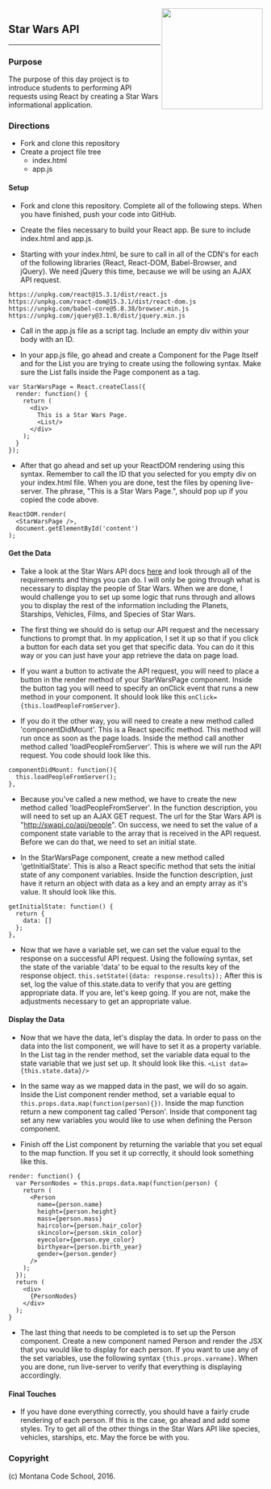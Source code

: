 <img src="http://montanacodeschool.com/wp-content/uploads/2016/08/MCS_LOGO_v1-1.png" width="200" align="right"/>

## Star Wars API
******
### Purpose
The purpose of this day project is to introduce students to performing API requests using React by creating a Star Wars informational application.

### Directions
 - Fork and clone this repository
 - Create a project file tree
   - index.html
   - app.js

#### Setup

* Fork and clone this repository. Complete all of the following steps. When you have finished, push your code into GitHub.

* Create the files necessary to build your React app. Be sure to include index.html and app.js.

* Starting with your index.html, be sure to call in all of the CDN's for each of the following libraries (React, React-DOM, Babel-Browser, and jQuery). We need jQuery this time, because we will be using an AJAX API request.

```
https://unpkg.com/react@15.3.1/dist/react.js
https://unpkg.com/react-dom@15.3.1/dist/react-dom.js
https://unpkg.com/babel-core@5.8.38/browser.min.js
https://unpkg.com/jquery@3.1.0/dist/jquery.min.js
```

* Call in the app.js file as a script tag. Include an empty div within your body with an ID.

* In your app.js file, go ahead and create a Component for the Page Itself and for the List you are trying to create using the following syntax. Make sure the List falls inside the Page component as a tag.

```
var StarWarsPage = React.createClass({
  render: function() {
    return (
      <div>
        This is a Star Wars Page.
        <List/>
      </div>
    );
  }
});
```

* After that go ahead and set up your ReactDOM rendering using this syntax. Remember to call the ID that you selected for you empty div on your index.html file. When you are done, test the files by opening live-server. The phrase, "This is a Star Wars Page.", should pop up if you copied the code above.

```
ReactDOM.render(
  <StarWarsPage />,
  document.getElementById('content')
);
```

#### Get the Data

* Take a look at the Star Wars API docs [here](https://swapi.co) and look through all of the requirements and things you can do. I will only be going through what is necessary to display the people of Star Wars. When we are done, I would challenge you to set up some logic that runs through and allows you to display the rest of the information including the Planets, Starships, Vehicles, Films, and Species of Star Wars.

* The first thing we should do is setup our API request and the necessary functions to prompt that. In my application, I set it up so that if you click a button for each data set you get that specific data. You can do it this way or you can just have your app retrieve the data on page load.

* If you want a button to activate the API request, you will need to place a button in the render method of your StarWarsPage component. Inside the button tag you will need to specify an onClick event that runs a new method in your component. It should look like this ``onClick={this.loadPeopleFromServer}``.

* If you do it the other way, you will need to create a new method called 'componentDidMount'. This is a React specific method. This method will run once as soon as the page loads. Inside the method call another method called 'loadPeopleFromServer'. This is where we will run the API request. You code should look like this.

```
componentDidMount: function(){
  this.loadPeopleFromServer();
},
```

* Because you've called a new method, we have to create the new method called 'loadPeopleFromServer'. In the function description, you will need to set up an AJAX GET request. The url for the Star Wars API is "http://swapi.co/api/people". On success, we need to set the value of a component state variable to the array that is received in the API request. Before we can do that, we need to set an initial state.

* In the StarWarsPage component, create a new method called 'getInitialState'. This is also a React specific method that sets the initial state of any component variables. Inside the function description, just have it return an object with data as a key and an empty array as it's value. It should look like this.

```
getInitialState: function() {
  return {
    data: []
  };
},
```

* Now that we have a variable set, we can set the value equal to the response on a successful API request. Using the following syntax, set the state of the variable 'data' to be equal to the results key of the response object. ``this.setState({data: response.results});`` After this is set, log the value of this.state.data to verify that you are getting appropriate data. If you are, let's keep going. If you are not, make the adjustments necessary to get an appropriate value.

#### Display the Data

* Now that we have the data, let's display the data. In order to pass on the data into the list component, we will have to set it as a property variable. In the List tag in the render method, set the variable data equal to the state variable that we just set up. It should look like this. ``<List data={this.state.data}/>``

* In the same way as we mapped data in the past, we will do so again. Inside the List component render method, set a variable equal to ``this.props.data.map(function(person){})``. Inside the map function return a new component tag called 'Person'. Inside that component tag set any new variables you would like to use when defining the Person component.

* Finish off the List component by returning the variable that you set equal to the map function. If you set it up correctly, it should look something like this.

```
render: function() {
  var PersonNodes = this.props.data.map(function(person) {
    return (
      <Person
        name={person.name}
        height={person.height}
        mass={person.mass}
        haircolor={person.hair_color}
        skincolor={person.skin_color}
        eyecolor={person.eye_color}
        birthyear={person.birth_year}
        gender={person.gender}
      />
    );
  });
  return (
    <div>
      {PersonNodes}
    </div>
  );
}
```

* The last thing that needs to be completed is to set up the Person component. Create a new component named Person and render the JSX that you would like to display for each person. If you want to use any of the set variables, use the following syntax ``{this.props.varname}``. When you are done, run live-server to verify that everything is displaying accordingly.

#### Final Touches

* If you have done everything correctly, you should have a fairly crude rendering of each person. If this is the case, go ahead and add some styles. Try to get all of the other things in the Star Wars API like species, vehicles, starships, etc. May the force be with you.

### Copyright

(c) Montana Code School, 2016.
